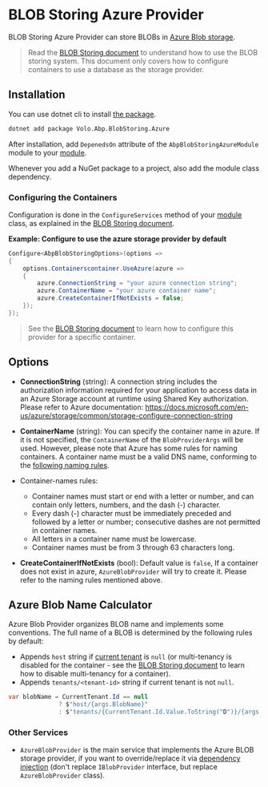 # BLOB Storing Azure Provider

BLOB Storing Azure Provider can store BLOBs in [Azure Blob storage](https://azure.microsoft.com/en-us/services/storage/blobs/).

> Read the [BLOB Storing document](Blob-Storing.md) to understand how to use the BLOB storing system. This document only covers how to configure containers to use a database as the storage provider.

## Installation

You can use dotnet cli to install [the package](https://www.nuget.org/packages/Volo.Abp.BlobStoring.Azure).

````bash
dotnet add package Volo.Abp.BlobStoring.Azure
````

After installation, add `DepenedsOn` attribute of the `AbpBlobStoringAzureModule` module   to your [module](Module-Development-Basics.md).

Whenever you add a NuGet package to a project, also add the module class dependency.

### Configuring the Containers

Configuration is done in the `ConfigureServices` method of your [module](Module-Development-Basics.md) class, as explained in the [BLOB Storing document](Blob-Storing.md).

**Example: Configure to use the azure storage provider by default**

````csharp
Configure<AbpBlobStoringOptions>(options =>
{
    options.Containerscontainer.UseAzure(azure =>
    {
        azure.ConnectionString = "your azure connection string";
        azure.ContainerName = "your azure container name";
        azure.CreateContainerIfNotExists = false;
    });
});
````

> See the [BLOB Storing document](Blob-Storing.md) to learn how to configure this provider for a specific container.

## Options

* **ConnectionString** (string): A connection string includes the authorization information required for your application to access data in an Azure Storage account at runtime using Shared Key authorization. Please refer to Azure documentation: https://docs.microsoft.com/en-us/azure/storage/common/storage-configure-connection-string

* **ContainerName** (string): You can specify the container name in azure. If it is not specified, the `ContainerName` of the `BlobProviderArgs` will be used. However, please note that Azure has some rules for naming containers. A container name must be a valid DNS name, conforming to the [following naming rules](https://docs.microsoft.com/en-us/rest/api/storageservices/naming-and-referencing-containers--blobs--and-metadata#container-names).

* Container-names rules:
    - Container names must start or end with a letter or number, and can contain only letters, numbers, and the dash (-) character.
    - Every dash (-) character must be immediately preceded and followed by a letter or number; consecutive dashes are not permitted in container names.
    - All letters in a container name must be lowercase.
    - Container names must be from 3 through 63 characters long.

* **CreateContainerIfNotExists** (bool): Default value is `false`, If a container does not exist in azure, `AzureBlobProvider` will try to create it. Please refer to the naming rules mentioned above.


## Azure Blob Name Calculator

Azure Blob Provider organizes BLOB name and implements some conventions. The full name of a BLOB is determined by the following rules by default:

* Appends `host` string if [current tenant](Multi-Tenancy.md) is `null` (or multi-tenancy is disabled for the container - see the [BLOB Storing document](Blob-Storing.md) to learn how to disable multi-tenancy for a container).
* Appends `tenants/<tenant-id>` string if current tenant is not `null`.

```csharp
var blobName = CurrentTenant.Id == null
              ? $"host/{args.BlobName}"
              : $"tenants/{CurrentTenant.Id.Value.ToString("D")}/{args.BlobName}";
```

### Other Services

* `AzureBlobProvider` is the main service that implements the Azure BLOB storage provider, if you want to override/replace it via [dependency injection](Dependency-Injection.md) (don't replace `IBlobProvider` interface, but replace `AzureBlobProvider` class).